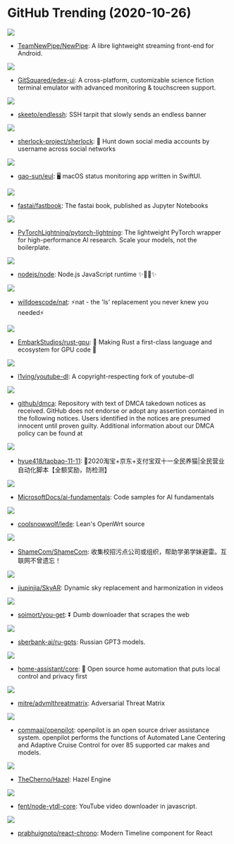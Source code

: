 # GitHub Trending (2020-10-26)

![](https://img.shields.io/badge/Java-New%20122-green?style=flat-square&logo=appveyor)
- [TeamNewPipe/NewPipe](https://github.com/TeamNewPipe/NewPipe): A libre lightweight streaming front-end for Android.

![](https://img.shields.io/badge/JavaScript-New%201-green?style=flat-square&logo=appveyor)
- [GitSquared/edex-ui](https://github.com/GitSquared/edex-ui): A cross-platform, customizable science fiction terminal emulator with advanced monitoring & touchscreen support.

![](https://img.shields.io/badge/C-New%20401-green?style=flat-square&logo=appveyor)
- [skeeto/endlessh](https://github.com/skeeto/endlessh): SSH tarpit that slowly sends an endless banner

![](https://img.shields.io/badge/Python-New%20277-green?style=flat-square&logo=appveyor)
- [sherlock-project/sherlock](https://github.com/sherlock-project/sherlock): 🔎 Hunt down social media accounts by username across social networks

![](https://img.shields.io/badge/Swift-New%20767-green?style=flat-square&logo=appveyor)
- [gao-sun/eul](https://github.com/gao-sun/eul): 🖥️ macOS status monitoring app written in SwiftUI.

![](https://img.shields.io/badge/Jupyter%20Notebook-New%20309-green?style=flat-square&logo=appveyor)
- [fastai/fastbook](https://github.com/fastai/fastbook): The fastai book, published as Jupyter Notebooks

![](https://img.shields.io/badge/Python-New%20407-green?style=flat-square&logo=appveyor)
- [PyTorchLightning/pytorch-lightning](https://github.com/PyTorchLightning/pytorch-lightning): The lightweight PyTorch wrapper for high-performance AI research. Scale your models, not the boilerplate.

![](https://img.shields.io/badge/JavaScript-New%20333-green?style=flat-square&logo=appveyor)
- [nodejs/node](https://github.com/nodejs/node): Node.js JavaScript runtime ✨🐢🚀✨

![](https://img.shields.io/badge/Rust-New%20329-green?style=flat-square&logo=appveyor)
- [willdoescode/nat](https://github.com/willdoescode/nat): ⚡️nat - the 'ls' replacement you never knew you needed⚡️

![](https://img.shields.io/badge/Rust-New%201-green?style=flat-square&logo=appveyor)
- [EmbarkStudios/rust-gpu](https://github.com/EmbarkStudios/rust-gpu): 🐉 Making Rust a first-class language and ecosystem for GPU code 🚧

![](https://img.shields.io/badge/Python-New%20406-green?style=flat-square&logo=appveyor)
- [l1ving/youtube-dl](https://github.com/l1ving/youtube-dl): A copyright-respecting fork of youtube-dl

![](https://img.shields.io/badge/Rich%20Text%20Format-New%20385-green?style=flat-square&logo=appveyor)
- [github/dmca](https://github.com/github/dmca): Repository with text of DMCA takedown notices as received. GitHub does not endorse or adopt any assertion contained in the following notices. Users identified in the notices are presumed innocent until proven guilty. Additional information about our DMCA policy can be found at

![](https://img.shields.io/badge/JavaScript-New%20674-green?style=flat-square&logo=appveyor)
- [hyue418/taobao-11-11](https://github.com/hyue418/taobao-11-11): 🚀2020淘宝+京东+支付宝双十一全民养猫|全民营业自动化脚本【全额奖励，防检测】

![](https://img.shields.io/badge/Jupyter%20Notebook-New%2092-green?style=flat-square&logo=appveyor)
- [MicrosoftDocs/ai-fundamentals](https://github.com/MicrosoftDocs/ai-fundamentals): Code samples for AI fundamentals

![](https://img.shields.io/badge/C-New%2036-green?style=flat-square&logo=appveyor)
- [coolsnowwolf/lede](https://github.com/coolsnowwolf/lede): Lean's OpenWrt source

![](https://img.shields.io/badge/none-New%201-green?style=flat-square&logo=appveyor)
- [ShameCom/ShameCom](https://github.com/ShameCom/ShameCom): 收集校招污点公司或组织，帮助学弟学妹避雷。互联网不曾遗忘！

![](https://img.shields.io/badge/Python-New%20280-green?style=flat-square&logo=appveyor)
- [jiupinjia/SkyAR](https://github.com/jiupinjia/SkyAR): Dynamic sky replacement and harmonization in videos

![](https://img.shields.io/badge/Python-New%20145-green?style=flat-square&logo=appveyor)
- [soimort/you-get](https://github.com/soimort/you-get): ⏬ Dumb downloader that scrapes the web

![](https://img.shields.io/badge/Python-New%20312-green?style=flat-square&logo=appveyor)
- [sberbank-ai/ru-gpts](https://github.com/sberbank-ai/ru-gpts): Russian GPT3 models.

![](https://img.shields.io/badge/Python-New%2093-green?style=flat-square&logo=appveyor)
- [home-assistant/core](https://github.com/home-assistant/core): 🏡 Open source home automation that puts local control and privacy first

![](https://img.shields.io/badge/none-New%20238-green?style=flat-square&logo=appveyor)
- [mitre/advmlthreatmatrix](https://github.com/mitre/advmlthreatmatrix): Adversarial Threat Matrix

![](https://img.shields.io/badge/C%2B%2B-New%20246-green?style=flat-square&logo=appveyor)
- [commaai/openpilot](https://github.com/commaai/openpilot): openpilot is an open source driver assistance system. openpilot performs the functions of Automated Lane Centering and Adaptive Cruise Control for over 85 supported car makes and models.

![](https://img.shields.io/badge/C%2B%2B-New%2043-green?style=flat-square&logo=appveyor)
- [TheCherno/Hazel](https://github.com/TheCherno/Hazel): Hazel Engine

![](https://img.shields.io/badge/HTML-New%2046-green?style=flat-square&logo=appveyor)
- [fent/node-ytdl-core](https://github.com/fent/node-ytdl-core): YouTube video downloader in javascript.

![](https://img.shields.io/badge/TypeScript-New%201-green?style=flat-square&logo=appveyor)
- [prabhuignoto/react-chrono](https://github.com/prabhuignoto/react-chrono): Modern Timeline component for React

